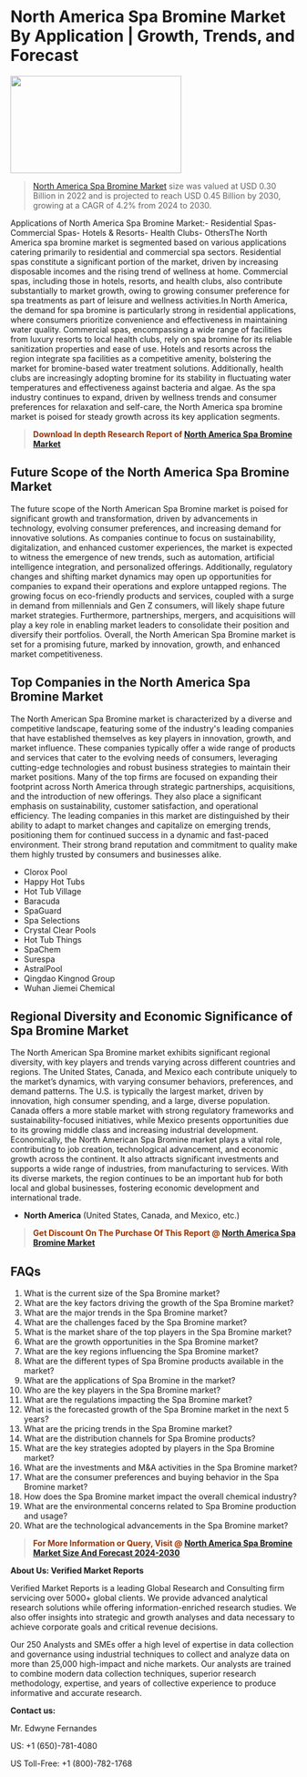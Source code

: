 <p><h1>North America Spa Bromine Market By Application | Growth, Trends, and Forecast</h1><p><img class="aligncenter size-medium wp-image-105565" src="https://ffe5etoiles.com/wp-content/uploads/2025/01/MST7-300x171.png" alt="" width="300" height="171" /></p><blockquote><p><a href="https://www.verifiedmarketreports.com/download-sample/?rid=283668&utm_source=Github-NA&utm_medium=365" target="_blank">North America Spa Bromine Market</a> size was valued at USD 0.30 Billion in 2022 and is projected to reach USD 0.45 Billion by 2030, growing at a CAGR of 4.2% from 2024 to 2030.</p></blockquote>Applications of North America Spa Bromine Market:- Residential Spas- Commercial Spas- Hotels & Resorts- Health Clubs- OthersThe North America spa bromine market is segmented based on various applications catering primarily to residential and commercial spa sectors. Residential spas constitute a significant portion of the market, driven by increasing disposable incomes and the rising trend of wellness at home. Commercial spas, including those in hotels, resorts, and health clubs, also contribute substantially to market growth, owing to growing consumer preference for spa treatments as part of leisure and wellness activities.In North America, the demand for spa bromine is particularly strong in residential applications, where consumers prioritize convenience and effectiveness in maintaining water quality. Commercial spas, encompassing a wide range of facilities from luxury resorts to local health clubs, rely on spa bromine for its reliable sanitization properties and ease of use. Hotels and resorts across the region integrate spa facilities as a competitive amenity, bolstering the market for bromine-based water treatment solutions. Additionally, health clubs are increasingly adopting bromine for its stability in fluctuating water temperatures and effectiveness against bacteria and algae. As the spa industry continues to expand, driven by wellness trends and consumer preferences for relaxation and self-care, the North America spa bromine market is poised for steady growth across its key application segments.</p><blockquote><p><span style="color: #993300;"><strong>Download In depth Research Report of <a href="https://www.verifiedmarketreports.com/download-sample/?rid=283668&utm_source=Github-NA&utm_medium=365">North America Spa Bromine Market</a></strong></span></p></blockquote><h2>Future Scope of the North America Spa Bromine Market</h2><p>The future scope of the North American Spa Bromine market is poised for significant growth and transformation, driven by advancements in technology, evolving consumer preferences, and increasing demand for innovative solutions. As companies continue to focus on sustainability, digitalization, and enhanced customer experiences, the market is expected to witness the emergence of new trends, such as automation, artificial intelligence integration, and personalized offerings. Additionally, regulatory changes and shifting market dynamics may open up opportunities for companies to expand their operations and explore untapped regions. The growing focus on eco-friendly products and services, coupled with a surge in demand from millennials and Gen Z consumers, will likely shape future market strategies. Furthermore, partnerships, mergers, and acquisitions will play a key role in enabling market leaders to consolidate their position and diversify their portfolios. Overall, the North American Spa Bromine market is set for a promising future, marked by innovation, growth, and enhanced market competitiveness.</p><h2>Top Companies in the North America Spa Bromine Market</h2><p>The North American Spa Bromine market is characterized by a diverse and competitive landscape, featuring some of the industry's leading companies that have established themselves as key players in innovation, growth, and market influence. These companies typically offer a wide range of products and services that cater to the evolving needs of consumers, leveraging cutting-edge technologies and robust business strategies to maintain their market positions. Many of the top firms are focused on expanding their footprint across North America through strategic partnerships, acquisitions, and the introduction of new offerings. They also place a significant emphasis on sustainability, customer satisfaction, and operational efficiency. The leading companies in this market are distinguished by their ability to adapt to market changes and capitalize on emerging trends, positioning them for continued success in a dynamic and fast-paced environment. Their strong brand reputation and commitment to quality make them highly trusted by consumers and businesses alike.</p><p><ul><li>Clorox Pool </li><li> Happy Hot Tubs </li><li> Hot Tub Village </li><li> Baracuda </li><li> SpaGuard </li><li> Spa Selections </li><li> Crystal Clear Pools </li><li> Hot Tub Things </li><li> SpaChem </li><li> Surespa </li><li> AstralPool </li><li> Qingdao Kingnod Group </li><li> Wuhan Jiemei Chemical</li></ul></p><h2>Regional Diversity and Economic Significance of Spa Bromine Market</h2><p>The North American Spa Bromine market exhibits significant regional diversity, with key players and trends varying across different countries and regions. The United States, Canada, and Mexico each contribute uniquely to the market’s dynamics, with varying consumer behaviors, preferences, and demand patterns. The U.S. is typically the largest market, driven by innovation, high consumer spending, and a large, diverse population. Canada offers a more stable market with strong regulatory frameworks and sustainability-focused initiatives, while Mexico presents opportunities due to its growing middle class and increasing industrial development. Economically, the North American Spa Bromine market plays a vital role, contributing to job creation, technological advancement, and economic growth across the continent. It also attracts significant investments and supports a wide range of industries, from manufacturing to services. With its diverse markets, the region continues to be an important hub for both local and global businesses, fostering economic development and international trade.</p><ul> <li><strong>North America</strong> (United States, Canada, and Mexico, etc.)</li></ul><blockquote><p><span style="color: #993300;"><strong>Get Discount On The Purchase Of This Report @ <a href="https://www.verifiedmarketreports.com/ask-for-discount/?rid=283668&utm_source=Github-NA&utm_medium=365">North America Spa Bromine Market</a></strong></span></p></blockquote><h2>FAQs</h2><p><ol><li>What is the current size of the Spa Bromine market?</div><div></li><li>What are the key factors driving the growth of the Spa Bromine market?</div><div></li><li>What are the major trends in the Spa Bromine market?</div><div></li><li>What are the challenges faced by the Spa Bromine market?</div><div></li><li>What is the market share of the top players in the Spa Bromine market?</div><div></li><li>What are the growth opportunities in the Spa Bromine market?</div><div></li><li>What are the key regions influencing the Spa Bromine market?</div><div></li><li>What are the different types of Spa Bromine products available in the market?</div><div></li><li>What are the applications of Spa Bromine in the market?</div><div></li><li>Who are the key players in the Spa Bromine market?</div><div></li><li>What are the regulations impacting the Spa Bromine market?</div><div></li><li>What is the forecasted growth of the Spa Bromine market in the next 5 years?</div><div></li><li>What are the pricing trends in the Spa Bromine market?</div><div></li><li>What are the distribution channels for Spa Bromine products?</div><div></li><li>What are the key strategies adopted by players in the Spa Bromine market?</div><div></li><li>What are the investments and M&A activities in the Spa Bromine market?</div><div></li><li>What are the consumer preferences and buying behavior in the Spa Bromine market?</div><div></li><li>How does the Spa Bromine market impact the overall chemical industry?</div><div></li><li>What are the environmental concerns related to Spa Bromine production and usage?</div><div></li><li>What are the technological advancements in the Spa Bromine market?</div><div></li></ol></p><blockquote><p><span style="color: #993300;"><strong>For More Information or Query, Visit @ <a href="https://www.verifiedmarketreports.com/product/spa-bromine-market/">North America Spa Bromine Market Size And Forecast 2024-2030</a></strong></span></p></blockquote><p><strong>About Us: Verified Market Reports</strong></p><p>Verified Market Reports is a leading Global Research and Consulting firm servicing over 5000+ global clients. We provide advanced analytical research solutions while offering information-enriched research studies. We also offer insights into strategic and growth analyses and data necessary to achieve corporate goals and critical revenue decisions.</p><p>Our 250 Analysts and SMEs offer a high level of expertise in data collection and governance using industrial techniques to collect and analyze data on more than 25,000 high-impact and niche markets. Our analysts are trained to combine modern data collection techniques, superior research methodology, expertise, and years of collective experience to produce informative and accurate research.</p><p><strong>Contact us:</strong></p><p>Mr. Edwyne Fernandes</p><p>US: +1 (650)-781-4080</p><p>US Toll-Free: +1 (800)-782-1768</p>
